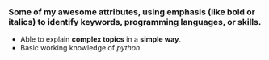 ### Some of my awesome attributes, using emphasis (like bold or italics) to identify keywords, programming languages, or skills.

- Able to explain **complex topics** in a **simple way**.
- Basic working knowledge of _python_
